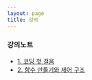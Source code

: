 ```yaml
---
layout: page
title: 강의
---
```


### 강의노트

- [1. 코딩 첫 걸음](https://github.com/SOFTOPIANs/Python2019.git)
- [2. 함수 만들기와 제어 구조]()
